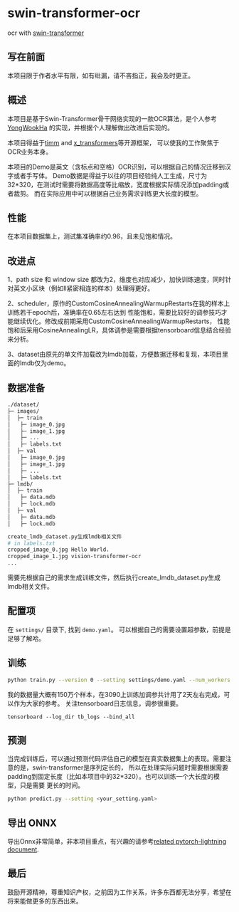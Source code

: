 # swin-transformer-ocr
ocr with [swin-transformer](https://arxiv.org/abs/2103.14030)
## 写在前面
本项目限于作者水平有限，如有纰漏，请不吝指正，我会及时更正。
## 概述
本项目是基于Swin-Transformer骨干网络实现的一款OCR算法，是个人参考[YongWookHa](https://github.com/YongWookHa/swin-transformer-ocr)
的实现，并根据个人理解做出改进后实现的。

本项目得益于[timm](https://github.com/rwightman/pytorch-image-models) and [x_transformers](https://github.com/lucidrains/x-transformers)等开源框架，
可以使我的工作聚焦于OCR业务本身。

本项目的Demo是英文（含标点和空格）OCR识别，可以根据自己的情况迁移到汉字或者手写体。
Demo数据是得益于以往的项目经验纯人工生成，尺寸为32*320，在测试时需要将数据高度等比缩放，宽度根据实际情况添加padding或者裁剪。
而在实际应用中可以根据自己业务需求训练更大长度的模型。


## 性能
在本项目数据集上，测试集准确率约0.96，且未见饱和情况。

## 改进点
1、path size 和 window size 都改为2，维度也对应减少，加快训练速度，同时针对英文小区块（例如ll紧密相连的样本）处理得更好。

2、scheduler，原作的CustomCosineAnnealingWarmupRestarts在我的样本上训练若干epoch后，准确率在0.65左右达到
性能饱和，需要比较好的调参技巧才能继续优化。修改成前期采用CustomCosineAnnealingWarmupRestarts，
性能饱和后采用CosineAnnealingLR，具体调参是需要根据tensorboard信息结合经验来分析。

3、dataset由原先的单文件加载改为lmdb加载，方便数据迁移和复现，本项目里面的lmdb仅为demo。

## 数据准备
```bash
./dataset/
├─ images/
│  ├─ train
│   ├─ image_0.jpg
│   ├─ image_1.jpg
│   ├─ ...
│   ├─ labels.txt
│  ├─ val
│   ├─ image_0.jpg
│   ├─ image_1.jpg
│   ├─ ...
│   ├─ labels.txt
├─ lmdb/
│  ├─ train
│   ├─ data.mdb
│   ├─ lock.mdb
│  ├─ val
│   ├─ data.mdb
│   ├─ lock.mdb   

create_lmdb_dataset.py生成lmdb相关文件
# in labels.txt
cropped_image_0.jpg Hello World.
cropped_image_1.jpg vision-transformer-ocr
...
```

需要先根据自己的需求生成训练文件，然后执行create_lmdb_dataset.py生成lmdb相关文件。

## 配置项
在 `settings/` 目录下, 找到 `demo.yaml`。 可以根据自己的需要设置超参数，前提是足够了解哈。

## 训练
```bash
python train.py --version 0 --setting settings/demo.yaml --num_workers 16 --batch_size 64
```
我的数据量大概有150万个样本，在3090上训练加调参共计用了2天左右完成，可以作为大家的参考。
关注tensorboard日志信息，调参很重要。  
```
tensorboard --log_dir tb_logs --bind_all
```  

## 预测  
当完成训练后，可以通过预测代码评估自己的模型在真实数据集上的表现。需要注意的是，swin-transformer是序列定长的，
所以在处理实际问题时需要根据需要padding到固定长度（比如本项目中的32*320）。也可以训练一个大长度的模型，只是需要
更长的时间。

```bash  
python predict.py --setting <your_setting.yaml> 
```

## 导出 ONNX  
导出Onnx非常简单，非本项目重点，有兴趣的请参考[related pytorch-lightning document](https://pytorch-lightning.readthedocs.io/en/stable/common/production_inference.html).

## 最后
鼓励开源精神，尊重知识产权，之前因为工作关系，许多东西都无法分享，希望在将来能做更多的东西出来。
```
```
